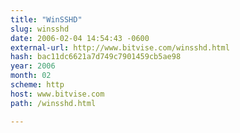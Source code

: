 ```yaml
---
title: "WinSSHD"
slug: winsshd
date: 2006-02-04 14:54:43 -0600
external-url: http://www.bitvise.com/winsshd.html
hash: bac11dc6621a7d749c7901459cb5ae98
year: 2006
month: 02
scheme: http
host: www.bitvise.com
path: /winsshd.html

---
```




